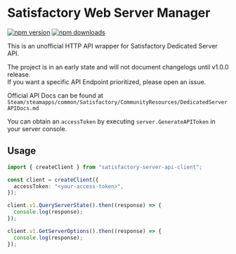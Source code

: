 # Satisfactory Web Server Manager

[![npm version](https://badgen.net/npm/v/satisfactory-server-api-client)](https://www.npmjs.com/package/satisfactory-server-api-client)
[![npm downloads](https://badgen.net/npm/dm/satisfactory-server-api-client)](https://www.npmjs.com/package/satisfactory-server-api-client)

This is an unofficial HTTP API wrapper for Satisfactory Dedicated Server API.

The project is in an early state and will not document changelogs until v1.0.0 release.  
If you want a specific API Endpoint prioritized, please open an issue.

Official API Docs can be found at `Steam/steamapps/common/Satisfactory/CommunityResources/DedicatedServerAPIDocs.md`

You can obtain an `accessToken` by executing `server.GenerateAPIToken` in your server console.

## Usage

```ts
import { createClient } from "satisfactory-server-api-client";

const client = createClient({
  accessToken: "<your-access-token>",
});

client.v1.QueryServerState().then((response) => {
  console.log(response);
});

client.v1.GetServerOptions().then((response) => {
  console.log(response);
});
```
